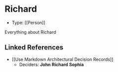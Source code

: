 # Richard

* Type: [[Person]]

Everything about Richard

## Linked References

* [[Use Markdown Architectural Decision Records]]
  * Deciders: **John** **Richard** **Sophia**
